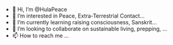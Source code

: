 - 👋 Hi, I’m @HulaPeace
- 👀 I’m interested in Peace, Extra-Terrestrial Contact...
- 🌱 I’m currently learning raising consciousness, Sanskrit...
- 💞️ I’m looking to collaborate on sustainable living, prepping, ...
- 📫 How to reach me ...

<!---
HulaPeace/HulaPeace is a ✨ special ✨ repository because its `README.md` (this file) appears on your GitHub profile.
You can click the Preview link to take a look at your changes.
--->
